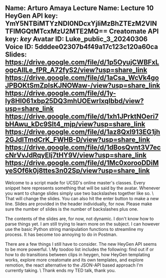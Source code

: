 Name: Arturo Amaya
Lecture Name: Lecture 10
HeyGen API key: YmY5NTBiMTYzNDI0NDcxYjliMzBhZTEzM2VlNTFlMGQtMTcxMzU2MTE2MQ==
Creatomate API key: *key*
Avatar ID: Luke_public_3_20240306
Voice ID: 5dddee02307b4f49a17c123c120a60ca
Slides:
    https://drive.google.com/file/d/1p5OyujCWBFxLogcAllLe_fPR_A72fyS2/view?usp=share_link
    https://drive.google.com/file/d/1aCsa_WcVk4goJPBOKtSmZpIsKJNOWaw-/view?usp=share_link
    https://drive.google.com/file/d/1y-ly8HI061xbp25DQ3mhUOEwrIxqIbbd/view?usp=share_link
    https://drive.google.com/file/d/1xh1JPrktNOeri7bHAwu_kDc9SIt4_mjp/view?usp=share_link
    https://drive.google.com/file/d/1az8Qxl913EG1jh2GJdlTmdCrK_FWHB-D/view?usp=share_link
    https://drive.google.com/file/d/1dBosQvnt3V7eccNrVvJdRqyEIj7tHY9V/view?usp=share_link
    https://drive.google.com/file/d/1Mc0xorooDDiMyeSOf6k0j8ttes3n02Sp/view?usp=share_link 
--

Welcome to a script made for UCSD's online master's classes. Every snippet here represents something that will be said by the avatar. Whenever you want to change slides simply use two backslashes together like so. \\ That will change the slides. You can also hit the enter button to make a new line. Slides are provided in the header individually, for now.  Please make sure the number of slides is the number of backslashes plus one.

The contents of the slides are, for now, not dynamic. I don't know how to parse things yet. I am still trying to learn more on the subject. I can however use the basic Python string manipulation functions to streamline my process. It has become too annoying to do in Postman.

There are a few things I still have to consider. The new HeyGen API seems to be more powerful. \\ My toodoo list includes the following: find out if or how to do transitions between clips in heygen, how HeyGen templating works, explore more creatomate and its own templates, and explore remotion, the react alternative to the JSON-API based approach I'm currently taking. \\ Thank ends my TED talk, thank you. 